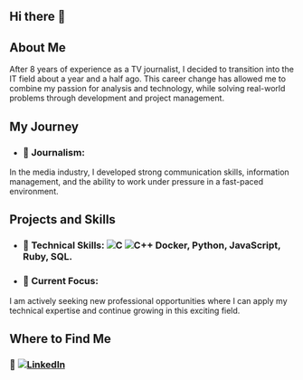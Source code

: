 ## Hi there 👋

## About Me
After 8 years of experience as a TV journalist, I decided to transition into the IT field about a year and a half ago. This career change has allowed me to combine my passion for analysis and technology, while solving real-world problems through development and project management.

## My Journey
- ### 🎥 **Journalism**:
In the media industry, I developed strong communication skills, information management, and the ability to work under pressure in a fast-paced environment.

## Projects and Skills
- ### 🔧 **Technical Skills**: ![C](https://upload.wikimedia.org/wikipedia/commons/1/18/C_Programming_Language.svg)  ![C++](https://upload.wikimedia.org/wikipedia/commons/1/18/ISO_C%2B%2B_Logo.svg) Docker, Python, JavaScript, Ruby, SQL.
- ### 🚀 **Current Focus**:
I am actively seeking new professional opportunities where I can apply my technical expertise and continue growing in this exciting field.

## Where to Find Me
### 💼 [![LinkedIn](https://img.shields.io/badge/LinkedIn-Profile-blue?logo=linkedin)](https://www.linkedin.com/in/juliette-andrieux-8ba98782/)


